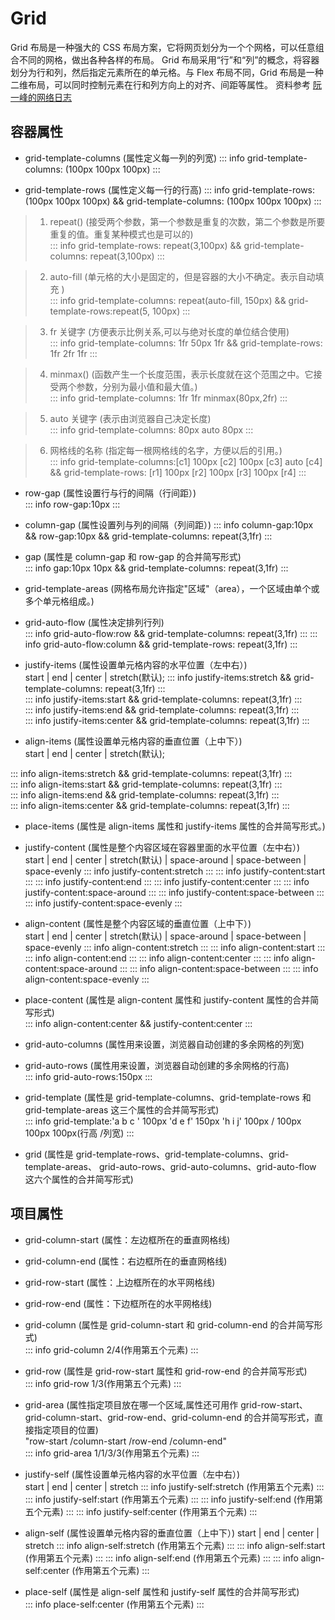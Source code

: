 # Grid

Grid 布局是一种强大的 CSS 布局方案，它将网页划分为一个个网格，可以任意组合不同的网格，做出各种各样的布局。
Grid 布局采用“行”和“列”的概念，将容器划分为行和列，然后指定元素所在的单元格。与 Flex 布局不同，Grid 布局是一种二维布局，可以同时控制元素在行和列方向上的对齐、间距等属性。
资料参考 [阮一峰的网络日志 ](https://www.ruanyifeng.com/blog/2019/03/grid-layout-tutorial.html)

## 容器属性

- grid-template-columns (属性定义每一列的列宽)
  ::: info grid-template-columns: (100px 100px 100px)
  <Grid :styleObj="{gridTemplateColumns:'100px 100px 100px'}" ></Grid>
  :::

- grid-template-rows (属性定义每一行的行高)
  ::: info grid-template-rows: (100px 100px 100px) && grid-template-columns: (100px 100px 100px)
  <Grid :styleObj="{gridTemplateRows:'100px 100px 100px',gridTemplateColumns:'100px 100px 100px'}" ></Grid>
  :::

> 1. repeat() (接受两个参数，第一个参数是重复的次数，第二个参数是所要重复的值。重复某种模式也是可以的)  
>    ::: info grid-template-rows: repeat(3,100px) && grid-template-columns: repeat(3,100px)
>    <Grid :styleObj="{gridTemplateRows:'repeat(3,100px)',gridTemplateColumns:'repeat(3,100px)'}" ></Grid>
>    :::

> 2. auto-fill (单元格的大小是固定的，但是容器的大小不确定。表示自动填充 )  
>    ::: info grid-template-columns: repeat(auto-fill, 150px) && grid-template-rows:repeat(5, 100px)
>    <Grid :styleObj="{gridTemplateColumns:'repeat(auto-fill, 150px)',gridTemplateRows:'repeat(5, 100px)'}" ></Grid>
>    :::

> 3. fr 关键字 (方便表示比例关系,可以与绝对长度的单位结合使用)  
>    ::: info grid-template-columns: 1fr 50px 1fr && grid-template-rows: 1fr 2fr 1fr
>    <Grid :styleObj="{gridTemplateRows:'1fr 2fr 1fr  ',gridTemplateColumns:'1fr 50px 1fr'}" ></Grid>
>    :::

> 4. minmax() (函数产生一个长度范围，表示长度就在这个范围之中。它接受两个参数，分别为最小值和最大值。)  
>    ::: info grid-template-columns: 1fr 1fr minmax(80px,2fr)
>    <Grid :styleObj="{gridTemplateColumns:'1fr 1fr minmax(80px,2fr)'}" ></Grid>
>    :::

> 5. auto 关键字 (表示由浏览器自己决定长度)  
>    ::: info grid-template-columns: 80px auto 80px
>    <Grid :styleObj="{gridTemplateColumns:'80px  auto  80px '}" ></Grid>
>    :::

> 6. 网格线的名称 (指定每一根网格线的名字，方便以后的引用。)  
>    ::: info grid-template-columns:[c1] 100px [c2] 100px [c3] auto [c4] && grid-template-rows: [r1] 100px [r2] 100px [r3] 100px [r4]
>    <Grid :styleObj="{gridTemplateColumns:'[c1] 100px [c2] 100px [c3] auto [c4]',gridTemplateRows:'[r1] 100px [r2] 100px [r3] 100px [r4]'}" ></Grid>
>    :::

- row-gap (属性设置行与行的间隔（行间距）)  
  ::: info row-gap:10px
  <Grid :styleObj="{rowGap:'10px'}" ></Grid>
  :::

- column-gap (属性设置列与列的间隔（列间距）)
  ::: info column-gap:10px && row-gap:10px && grid-template-columns: repeat(3,1fr)
  <Grid :styleObj="{rowGap:'10px',columnGap:'10px',gridTemplateColumns:'repeat(3,1fr)'}" ></Grid>
  :::

- gap (属性是 column-gap 和 row-gap 的合并简写形式)  
  ::: info gap:10px 10px && grid-template-columns: repeat(3,1fr)
  <Grid :styleObj="{gap:'10px 10px',gridTemplateColumns:'repeat(3,1fr)'}" ></Grid>
  :::

- grid-template-areas (网格布局允许指定"区域"（area），一个区域由单个或多个单元格组成。)
- grid-auto-flow (属性决定排列行列)  
  ::: info grid-auto-flow:row && grid-template-columns: repeat(3,1fr)
  <Grid :styleObj="{gridAutoFlow:'row',gridTemplateColumns:'repeat(3,1fr)'}" ></Grid>
  :::
  ::: info grid-auto-flow:column && grid-template-rows: repeat(3,1fr)
  <Grid :styleObj="{gridAutoFlow:'column',gridTemplateRows:'repeat(3,1fr)'}" ></Grid>
  :::

- justify-items (属性设置单元格内容的水平位置（左中右）)  
  start | end | center | stretch(默认);
  ::: info justify-items:stretch && grid-template-columns: repeat(3,1fr)
  <Grid :styleObj="{justifyItems:'stretch',gridTemplateColumns:'repeat(3,1fr)'}" ></Grid>
  :::  
  ::: info justify-items:start && grid-template-columns: repeat(3,1fr)
  <Grid :styleObj="{justifyItems:'start',gridTemplateColumns:'repeat(3,1fr)'}" ></Grid>
  :::  
  ::: info justify-items:end && grid-template-columns: repeat(3,1fr)
  <Grid :styleObj="{justifyItems:'end',gridTemplateColumns:'repeat(3,1fr)'}" ></Grid>
  :::  
  ::: info justify-items:center && grid-template-columns: repeat(3,1fr)
  <Grid :styleObj="{justifyItems:'center',gridTemplateColumns:'repeat(3,1fr)'}" ></Grid>
  :::

- align-items (属性设置单元格内容的垂直位置（上中下）)  
  start | end | center | stretch(默认);

::: info align-items:stretch && grid-template-columns: repeat(3,1fr)
<Grid :styleObj="{alignItems:'stretch',gridTemplateColumns:'repeat(3,1fr)',gridTemplateRows:'repeat(3,1fr)'}"  style="height:400px" ></Grid>
:::  
::: info align-items:start && grid-template-columns: repeat(3,1fr)
<Grid :styleObj="{alignItems:'start',gridTemplateColumns:'repeat(3,1fr)',gridTemplateRows:'repeat(3,1fr)'}" style="height:400px" ></Grid>
:::  
::: info align-items:end && grid-template-columns: repeat(3,1fr)
<Grid :styleObj="{alignItems:'end',gridTemplateColumns:'repeat(3,1fr)',gridTemplateRows:'repeat(3,1fr)'}" style="height:400px" ></Grid>
:::  
::: info align-items:center && grid-template-columns: repeat(3,1fr)
<Grid :styleObj="{alignItems:'center',gridTemplateColumns:'repeat(3,1fr)',gridTemplateRows:'repeat(3,1fr)'}" style="height:400px" ></Grid>
:::

- place-items (属性是 align-items 属性和 justify-items 属性的合并简写形式。)
- justify-content (属性是整个内容区域在容器里面的水平位置（左中右）)  
  start | end | center | stretch(默认) | space-around | space-between | space-evenly
  ::: info justify-content:stretch
  <Grid :styleObj="{justifyContent:'stretch',gridTemplateColumns:'repeat(3,100px)',gridTemplateRows:'repeat(3,100px)'}" style="width:400px;height:400px" ></Grid>
  :::
  ::: info justify-content:start
  <Grid :styleObj="{justifyContent:'start',gridTemplateColumns:'repeat(3,100px)',gridTemplateRows:'repeat(3,100px)'}" style="width:400px;height:400px" ></Grid>
  :::
  ::: info justify-content:end
  <Grid :styleObj="{justifyContent:'end',gridTemplateColumns:'repeat(3,100px)',gridTemplateRows:'repeat(3,100px)'}" style="width:400px;height:400px" ></Grid>
  :::
  ::: info justify-content:center
  <Grid :styleObj="{justifyContent:'center',gridTemplateColumns:'repeat(3,100px)',gridTemplateRows:'repeat(3,100px)'}" style="width:400px;height:400px" ></Grid>
  :::
  ::: info justify-content:space-around
  <Grid :styleObj="{justifyContent:'space-around',gridTemplateColumns:'repeat(3,100px)',gridTemplateRows:'repeat(3,100px)'}" style="width:400px;height:400px" ></Grid>
  :::
  ::: info justify-content:space-between
  <Grid :styleObj="{justifyContent:'space-between',gridTemplateColumns:'repeat(3,100px)',gridTemplateRows:'repeat(3,100px)'}" style="width:400px;height:400px" ></Grid>
  :::
  ::: info justify-content:space-evenly
  <Grid :styleObj="{justifyContent:'space-evenly',gridTemplateColumns:'repeat(3,100px)',gridTemplateRows:'repeat(3,100px)'}" style="width:400px;height:400px" ></Grid>
  :::

- align-content (属性是整个内容区域的垂直位置（上中下）)  
  start | end | center | stretch(默认) | space-around | space-between | space-evenly
  ::: info align-content:stretch
  <Grid :styleObj="{alignContent:'stretch',gridTemplateColumns:'repeat(3,100px)',gridTemplateRows:'repeat(3,100px)'}" style="width:400px;height:400px" ></Grid>
  :::
  ::: info align-content:start
  <Grid :styleObj="{alignContent:'start',gridTemplateColumns:'repeat(3,100px)',gridTemplateRows:'repeat(3,100px)'}" style="width:400px;height:400px" ></Grid>
  :::
  ::: info align-content:end
  <Grid :styleObj="{alignContent:'end',gridTemplateColumns:'repeat(3,100px)',gridTemplateRows:'repeat(3,100px)'}" style="width:400px;height:400px" ></Grid>
  :::
  ::: info align-content:center
  <Grid :styleObj="{alignContent:'center',gridTemplateColumns:'repeat(3,100px)',gridTemplateRows:'repeat(3,100px)'}" style="width:400px;height:400px" ></Grid>
  :::
  ::: info align-content:space-around
  <Grid :styleObj="{alignContent:'space-around',gridTemplateColumns:'repeat(3,100px)',gridTemplateRows:'repeat(3,100px)'}" style="width:400px;height:400px" ></Grid>
  :::
  ::: info align-content:space-between
  <Grid :styleObj="{alignContent:'space-between',gridTemplateColumns:'repeat(3,100px)',gridTemplateRows:'repeat(3,100px)'}" style="width:400px;height:400px" ></Grid>
  :::
  ::: info align-content:space-evenly
  <Grid :styleObj="{alignContent:'space-evenly',gridTemplateColumns:'repeat(3,100px)',gridTemplateRows:'repeat(3,100px)'}" style="width:400px;height:400px" ></Grid>
  :::

- place-content (属性是 align-content 属性和 justify-content 属性的合并简写形式)  
  ::: info align-content:center && justify-content:center
  <Grid :styleObj="{placeContent:'center center',gridTemplateColumns:'repeat(3,100px)',gridTemplateRows:'repeat(3,100px)'}" style="width:400px;height:400px" ></Grid>
  :::

- grid-auto-columns (属性用来设置，浏览器自动创建的多余网格的列宽)
- grid-auto-rows (属性用来设置，浏览器自动创建的多余网格的行高)  
  ::: info grid-auto-rows:150px
  <Grid :styleObj="{gridTemplateColumns:'repeat(3,100px)',gridTemplateRows:'repeat(2,100px)',gridAutoRows:'150PX'}" style="width:400px;" ></Grid>
  :::

- grid-template (属性是 grid-template-columns、grid-template-rows 和 grid-template-areas 这三个属性的合并简写形式)  
  ::: info grid-template:'a b c ' 100px 'd e f' 150px 'h i j' 100px / 100px 100px 100px(行高 /列宽)
  <Grid :styleObj="{gridTemplate:`'a b c ' 100px 'd e f' 150px 'h i j' 100px / 100px 100px 100px`}" style="width:400px;" ></Grid>
  :::

- grid (属性是 grid-template-rows、grid-template-columns、grid-template-areas、 grid-auto-rows、grid-auto-columns、grid-auto-flow 这六个属性的合并简写形式)

## 项目属性

- grid-column-start (属性：左边框所在的垂直网格线)
- grid-column-end (属性：右边框所在的垂直网格线)
- grid-row-start (属性：上边框所在的水平网格线)
- grid-row-end (属性：下边框所在的水平网格线)
- grid-column (属性是 grid-column-start 和 grid-column-end 的合并简写形式)  
  ::: info grid-column 2/4(作用第五个元素)
  <Grid :styleObj="{gridTemplate:'repeat(3,100px) /repeat(3,100px)'}" :childenStyle="{gridColumn:'2/4'}"  style="width:400px;height:400px" ></Grid>
  :::
- grid-row (属性是 grid-row-start 属性和 grid-row-end 的合并简写形式)  
  ::: info grid-row 1/3(作用第五个元素)
  <Grid :styleObj="{gridTemplate:'repeat(3,100px) /repeat(3,100px)'}" :childenStyle="{gridRow:'1/3'}"  style="width:400px;height:400px" ></Grid>
  :::

- grid-area (属性指定项目放在哪一个区域,属性还可用作 grid-row-start、grid-column-start、grid-row-end、grid-column-end 的合并简写形式，直接指定项目的位置)  
  "row-start /column-start /row-end /column-end"  
  ::: info grid-area 1/1/3/3(作用第五个元素)
  <Grid :styleObj="{gridTemplate:'repeat(3,100px) /repeat(3,100px)'}" :childenStyle="{gridArea:'1/1/3/3'}"  style="width:400px;height:400px" ></Grid>
  :::

- justify-self (属性设置单元格内容的水平位置（左中右）)  
  start | end | center | stretch
  ::: info justify-self:stretch (作用第五个元素)
  <Grid :styleObj="{gridTemplate:'repeat(3,100px) /repeat(3,100px)'}" :childenStyle="{justifySelf:'stretch'}"  style="width:400px;height:400px" ></Grid>
  :::
  ::: info justify-self:start (作用第五个元素)
  <Grid :styleObj="{gridTemplate:'repeat(3,100px) /repeat(3,100px)'}" :childenStyle="{justifySelf:'start'}"  style="width:400px;height:400px" ></Grid>
  :::
  ::: info justify-self:end (作用第五个元素)
  <Grid :styleObj="{gridTemplate:'repeat(3,100px) /repeat(3,100px)'}" :childenStyle="{justifySelf:'end'}"  style="width:400px;height:400px" ></Grid>
  :::
  ::: info justify-self:center (作用第五个元素)
  <Grid :styleObj="{gridTemplate:'repeat(3,100px) /repeat(3,100px)'}" :childenStyle="{justifySelf:'center'}"  style="width:400px;height:400px" ></Grid>
  :::

- align-self (属性设置单元格内容的垂直位置（上中下）)
 start | end | center | stretch
  ::: info align-self:stretch (作用第五个元素)
  <Grid :styleObj="{gridTemplate:'repeat(3,100px) /repeat(3,100px)'}" :childenStyle="{alignSelf:'stretch'}"  style="width:400px;height:400px" ></Grid>
  :::
  ::: info align-self:start (作用第五个元素)
  <Grid :styleObj="{gridTemplate:'repeat(3,100px) /repeat(3,100px)'}" :childenStyle="{alignSelf:'start'}"  style="width:400px;height:400px" ></Grid>
  :::
  ::: info align-self:end (作用第五个元素)
  <Grid :styleObj="{gridTemplate:'repeat(3,100px) /repeat(3,100px)'}" :childenStyle="{alignSelf:'end'}"  style="width:400px;height:400px" ></Grid>
  :::
  ::: info align-self:center (作用第五个元素)
  <Grid :styleObj="{gridTemplate:'repeat(3,100px) /repeat(3,100px)'}" :childenStyle="{alignSelf:'center'}"  style="width:400px;height:400px" ></Grid>
  :::

- place-self (属性是 align-self 属性和 justify-self 属性的合并简写形式)  
::: info place-self:center (作用第五个元素)
  <Grid :styleObj="{gridTemplate:'repeat(3,100px) /repeat(3,100px)'}" :childenStyle="{placeSelf:'center'}"  style="width:400px;height:400px" ></Grid>
  :::

<script setup>
import Grid from './components/grid.vue'

</script>
